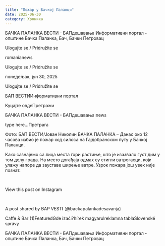```yaml
---
title: "Пожар у Бачкој Паланци"
date: 2025-06-30
category: Хроника
---
```


БАЧКА ПАЛАНКА ВЕСТИ - БАПдешавања Информативни портал - општине Бачка Паланка, Бач, Бачки Петровац

Ulogujte se / Pridružite se

romanianews

Ulogujte se / Pridružite se

понедељак, јун 30, 2025

Ulogujte se / Pridružite se

БАП ВЕСТИИнформативни портал

Куцајте овдеПретражи

БАЧКА ПАЛАНКА ВЕСТИ - БАПдешавања news

type here...Претрага

Фото: БАП ВЕСТИ/Јован Николин
            БАЧКА ПАЛАНКА – Данас око 12 часова избио је пожар код силоса на Гајдобранском путу у Бачкој Паланци.

Како сазнајемо са лица места гори растиње, што је изазвало густ дим у том делу града. На место догађаја одмах су стигли ватрогасци, који улажу напоре да зауставе ширење ватре. Узрок пожара још увек није познат.


 










View this post on Instagram






















 


A post shared by BAP VESTI (@backapalankadesavanja)

Caffe & Bar (1)FeaturedGde izaći?hírek magyarulreklamna tablaSlovenské správy

БАЧКА ПАЛАНКА ВЕСТИ - БАПдешавања Информативни портал - општине Бачка Паланка, Бач, Бачки Петровац
